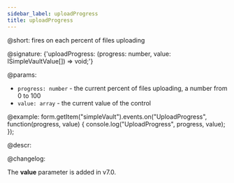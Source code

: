 ```yaml
---
sidebar_label: uploadProgress
title: uploadProgress
---          
```


@short: fires on each percent of files uploading

@signature: {'uploadProgress: (progress: number, value: ISimpleVaultValue[]) => void;'}

@params:
- `progress: number` - the current percent of files uploading, a number from 0 to 100
- `value: array` - the current value of the control

@example:
form.getItem("simpleVault").events.on("UploadProgress", function(progress, value) {
    console.log("UploadProgress", progress, value);
});

@descr:

@changelog:

The **value** parameter is added in v7.0.
